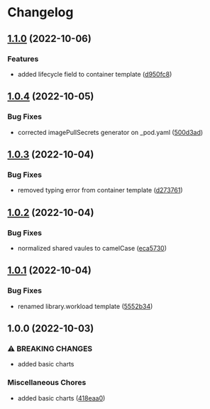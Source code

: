 # Changelog

## [1.1.0](https://github.com/ptonini/helm-charts/compare/workload-v1.0.4...workload-v1.1.0) (2022-10-06)


### Features

* added lifecycle field to container template ([d950fc8](https://github.com/ptonini/helm-charts/commit/d950fc8e6f784e515b3a86a2cc3f2028e6185f4d))

## [1.0.4](https://github.com/ptonini/helm-charts/compare/workload-v1.0.3...workload-v1.0.4) (2022-10-05)


### Bug Fixes

* corrected imagePullSecrets generator on _pod.yaml ([500d3ad](https://github.com/ptonini/helm-charts/commit/500d3ad3d1ce56a42b94bc70283c901d37082b38))

## [1.0.3](https://github.com/ptonini/helm-charts/compare/workload-v1.0.2...workload-v1.0.3) (2022-10-04)


### Bug Fixes

* removed typing error from container template ([d273761](https://github.com/ptonini/helm-charts/commit/d2737611de5010e9c4da27c326e7672f7509ec8c))

## [1.0.2](https://github.com/ptonini/helm-charts/compare/workload-v1.0.1...workload-v1.0.2) (2022-10-04)


### Bug Fixes

* normalized shared vaules to camelCase ([eca5730](https://github.com/ptonini/helm-charts/commit/eca5730cd50a1cd4b2d8226f54046b0bba4e5a86))

## [1.0.1](https://github.com/ptonini/helm-charts/compare/workload-v1.0.0...workload-v1.0.1) (2022-10-04)


### Bug Fixes

* renamed library.workload template ([5552b34](https://github.com/ptonini/helm-charts/commit/5552b34e36cb8dc2f2d52d8b54a08249bcc72fe4))

## 1.0.0 (2022-10-03)


### ⚠ BREAKING CHANGES

* added basic charts

### Miscellaneous Chores

* added basic charts ([418eaa0](https://github.com/ptonini/helm-charts/commit/418eaa0d04b5ec8fd2b5f6c664e20fddf9eedb56))
